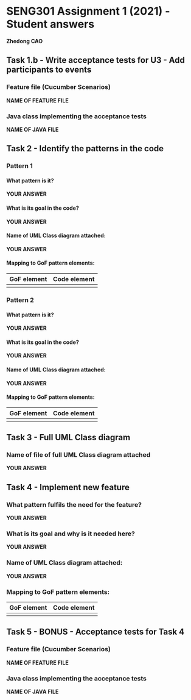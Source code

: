 # SENG301 Assignment 1 (2021) - Student answers

**Zhedong CAO**

## Task 1.b - Write acceptance tests for U3 - Add participants to events

### Feature file (Cucumber Scenarios)

**NAME OF FEATURE FILE**

### Java class implementing the acceptance tests

**NAME OF JAVA FILE**

## Task 2 - Identify the patterns in the code

### Pattern 1

#### What pattern is it?

**YOUR ANSWER**

#### What is its goal in the code?

**YOUR ANSWER**

#### Name of UML Class diagram attached:

**YOUR ANSWER**

#### Mapping to GoF pattern elements:

| GoF element | Code element |
| ----------- | ------------ |
|             |              |

### Pattern 2

#### What pattern is it?

**YOUR ANSWER**

#### What is its goal in the code?

**YOUR ANSWER**

#### Name of UML Class diagram attached:

**YOUR ANSWER**

#### Mapping to GoF pattern elements:

| GoF element | Code element |
| ----------- | ------------ |
|             |              |

## Task 3 - Full UML Class diagram

### Name of file of full UML Class diagram attached

**YOUR ANSWER**

## Task 4 - Implement new feature

### What pattern fulfils the need for the feature?

**YOUR ANSWER**

### What is its goal and why is it needed here?

**YOUR ANSWER**

### Name of UML Class diagram attached:

**YOUR ANSWER**

### Mapping to GoF pattern elements:

| GoF element | Code element |
| ----------- | ------------ |
|             |              |

## Task 5 - BONUS - Acceptance tests for Task 4

### Feature file (Cucumber Scenarios)

**NAME OF FEATURE FILE**

### Java class implementing the acceptance tests

**NAME OF JAVA FILE**
